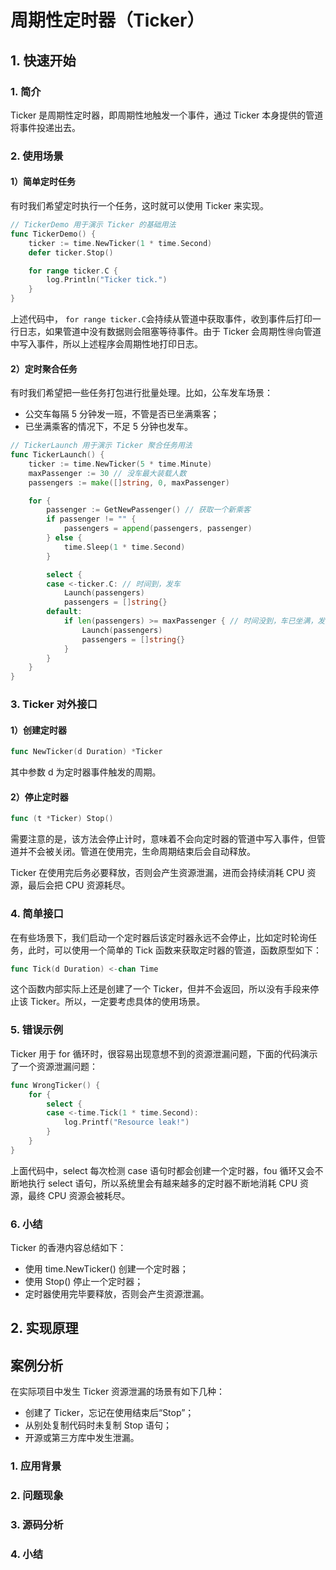# 周期性定时器（Ticker）
## 1. 快速开始
### 1. 简介
Ticker 是周期性定时器，即周期性地触发一个事件，通过 Ticker 本身提供的管道将事件投递出去。

### 2. 使用场景
#### 1）简单定时任务
有时我们希望定时执行一个任务，这时就可以使用 Ticker 来实现。
```go
// TickerDemo 用于演示 Ticker 的基础用法
func TickerDemo() {
	ticker := time.NewTicker(1 * time.Second)
	defer ticker.Stop()

	for range ticker.C {
		log.Println("Ticker tick.")
	}
}
```
上述代码中， `for range ticker.C`会持续从管道中获取事件，收到事件后打印一行日志，如果管道中没有数据则会阻塞等待事件。由于 Ticker 会周期性🉐️向管道中写入事件，所以上述程序会周期性地打印日志。

#### 2）定时聚合任务
有时我们希望把一些任务打包进行批量处理。比如，公车发车场景：
- 公交车每隔 5 分钟发一班，不管是否已坐满乘客；
- 已坐满乘客的情况下，不足 5 分钟也发车。
```go
// TickerLaunch 用于演示 Ticker 聚合任务用法
func TickerLaunch() {
	ticker := time.NewTicker(5 * time.Minute)
	maxPassenger := 30 // 没车最大装载人数
	passengers := make([]string, 0, maxPassenger)

	for {
		passenger := GetNewPassenger() // 获取一个新乘客
		if passenger != "" {
			passengers = append(passengers, passenger)
		} else {
			time.Sleep(1 * time.Second)
		}

		select {
		case <-ticker.C: // 时间到，发车
			Launch(passengers)
			passengers = []string{}
		default:
			if len(passengers) >= maxPassenger { // 时间没到，车已坐满，发车
				Launch(passengers)
				passengers = []string{}
			}
		}
	}
}
```

### 3. Ticker 对外接口
#### 1）创建定时器
```go
func NewTicker(d Duration) *Ticker
```
其中参数 d 为定时器事件触发的周期。

#### 2）停止定时器
```go
func (t *Ticker) Stop()
```
需要注意的是，该方法会停止计时，意味着不会向定时器的管道中写入事件，但管道并不会被关闭。管道在使用完，生命周期结束后会自动释放。

Ticker 在使用完后务必要释放，否则会产生资源泄漏，进而会持续消耗 CPU 资源，最后会把 CPU 资源耗尽。

### 4. 简单接口
在有些场景下，我们启动一个定时器后该定时器永远不会停止，比如定时轮询任务，此时，可以使用一个简单的 Tick 函数来获取定时器的管道，函数原型如下：
```go
func Tick(d Duration) <-chan Time
```
这个函数内部实际上还是创建了一个 Ticker，但并不会返回，所以没有手段来停止该 Ticker。所以，一定要考虑具体的使用场景。

### 5. 错误示例
Ticker 用于 for 循环时，很容易出现意想不到的资源泄漏问题，下面的代码演示了一个资源泄漏问题：
```go
func WrongTicker() {
    for {
        select {
        case <-time.Tick(1 * time.Second):
            log.Printf("Resource leak!")
        }
    }
}
```
上面代码中，select 每次检测 case 语句时都会创建一个定时器，fou 循环又会不断地执行 select 语句，所以系统里会有越来越多的定时器不断地消耗 CPU 资源，最终 CPU 资源会被耗尽。

### 6. 小结
Ticker 的香港内容总结如下：
- 使用 time.NewTicker() 创建一个定时器；
- 使用 Stop() 停止一个定时器；
- 定时器使用完毕要释放，否则会产生资源泄漏。

## 2. 实现原理

## 案例分析
在实际项目中发生 Ticker 资源泄漏的场景有如下几种：
- 创建了 Ticker，忘记在使用结束后“Stop”；
- 从别处复制代码时未复制 Stop 语句；
- 开源或第三方库中发生泄漏。

### 1. 应用背景
### 2. 问题现象
### 3. 源码分析
### 4. 小结
